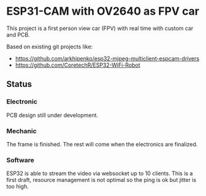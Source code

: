 # ESP31-CAM with OV2640 as FPV car

This project is a first person view car (FPV) with real time with 
custom car and PCB.

Based on existing git projects like:
- https://github.com/arkhipenko/esp32-mjpeg-multiclient-espcam-drivers
- https://github.com/CoretechR/ESP32-WiFi-Robot

## Status
### Electronic
PCB design still under development.

### Mechanic
The frame is finished. The rest will come when the electronics are finalized.

### Software
ESP32 is able to stream the video via websocket up to 10 clients.
This is a first draft, resource management is not optimal so the ping is ok 
but jitter is too high. 
 